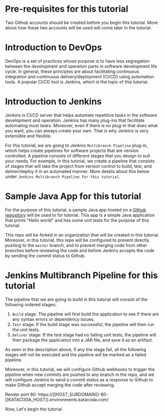 # Pre-requisites for this tutorial
Two Github accounts should be created before you begin this tutorial. More about how these two accounts will be used will come later in the tutorial.

# Introduction to DevOps
DevOps is a set of practices whose purpose is to have less segregation between the development and operation parts in software development life cycle. In general, these principles are about facilitating continuous integration and continuous delivery/deployment (CI/CD) using automation tools. A popular CI/CD tool is Jenkins, which is the topic of this tutorial.

# Introduction to Jenkins
Jenkins is CI/CD server that helps automate repetitive tasks in the software development and operation. Jenkins has many plug-ins that facilitate automating most tasks. Moreover, even if there is no plug-in that does what you want, you can always create your own. That is why Jenkins is very extensible and flexible.

For this tutorial, we are going to Jenkins `Multibranch Pipeline` plug-in, which helps create pipelines for software projects that are version controlled. A pipeline consists of different stages that you design to suit your needs. For example, in this tutorial, we create a pipeline that consists of stages that will take the project from version control to build, test, and deliver/deploy it in an automated manner. More details about this below under `Jenkins Multibranch Pipeline for this tutorial`.

# Sample Java App for this tutorial
For the purpose of this tutorial, a sample Java app hosted on a [Github repository](https://github.com/georgewbar/sample-project-repo) will be used to for tutorial. This app is a simple Java application that prints "Hello world" and has some unit tests for the purpose of this tutorial.

This repo will be forked in an organization that will be created in this tutorial. Moreover, in this tutorial, this repo will be configured to prevent directly pushing to the `master` branch, and to prevent merging code from other branches before reviewing the code and before Jenkins accepts the code by sending the commit status to Github.

# Jenkins Multibranch Pipeline for this tutorial
The pipeline that we are going to build in this tutorial will consist of the following ordered stages:

1. `Build` stage: The pipeline will first build the application to see if there are any syntax errors or dependency issues.
2. `Test` stage: If the build stage was successful, the pipeline will then run the unit tests.
3. `Deliver` stage: If the test stage had no failing unit tests, the pipeline will then package the application into a JAR file, and save it as an artifact.

As seen in the description above, if any the stage fail, all the following stages will not be executed and the pipeline will be marked as a failed pipeline.

Moreover, in this tutorial, we will configure Github webhooks to trigger the pipeline when new commits are pushed to any branch in the repo, and we will configure Jenkins to send a commit status as a response to Github to make Github accept merging the code after reviewing.

Render port 80: https://[[HOST_SUBDOMAIN]]-80-[[KATACODA_HOST]].environments.katacoda.com/

Now, Let's begin the tutorial.
